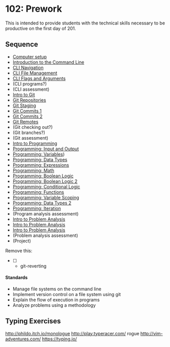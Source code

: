 # 102: Prework

This is intended to provide students with the technical skills necessary to be productive on the first day of 201.

## Sequence

* [Computer setup](computer-setup.md)
* [Introduction to the Command Line](standards/manage-file-systems-cli/topics/cli-intro)
* [CLI Navigation](standards/manage-file-systems-cli/topics/cli-navigation-1)
* [CLI File Management](standards/manage-file-systems-cli/topics/cli-file-management-1)
* [CLI Flags and Arguments](standards/manage-file-systems-cli/topics/cli-flags-and-arguments)
* (CLI programs?)
* (CLI assessment)
* [Intro to Git](standards/implement-version-control/topics/git-intro)
* [Git Repositories](standards/implement-version-control/topics/git-respositories)
* [Git Staging](standards/implement-version-control/topics/git-staging)
* [Git Commits 1](standards/implement-version-control/topics/git-commits)
* [Git Commits 2](standards/implement-version-control/topics/git-commits-2)
* [Git Remotes](standards/implement-version-control/topics/git-remotes)
* (Git checking out?)
* (Git branches?)
* (Git assessment)
* [Intro to Programming](standards/explain-flow-of-execution-in-programs/topics/programming-intro)
* [Programming: Input and Output](standards/explain-flow-of-execution-in-programs/topics/programming-input-output)
* [Programming: Variables](standards/explain-flow-of-execution-in-programs/topics/programming-variables))
* [Programming: Data Types](standards/explain-flow-of-execution-in-programs/topics/programming-data-types)
* [Programming: Expressions](standards/explain-flow-of-execution-in-programs/topics/programming-expressions)
* [Programming: Math](standards/explain-flow-of-execution-in-programs/topics/programming-math)
* [Programming: Boolean Logic](standards/explain-flow-of-execution-in-programs/topics/programming-boolean-logic)
* [Programming: Boolean Logic 2](standards/explain-flow-of-execution-in-programs/topics/programming-boolean-logic-2)
* [Programming: Conditional Logic](standards/explain-flow-of-execution-in-programs/topics/programming-conditional-logic)
* [Programming: Functions](standards/explain-flow-of-execution-in-programs/topics/programming-functions)
* [Programming: Variable Scoping](standards/explain-flow-of-execution-in-programs/topics/programming-variable-scoping)
* [Programming: Data Types 2](standards/explain-flow-of-execution-in-programs/topics/programming-data-types-2)
* [Programming: Iteration](standards/explain-flow-of-execution-in-programs/topics/programming-iteration)
* (Program analysis assessment)
* [Intro to Problem Analysis](standards/analyze-problems-using-methodology/topics/problem-analysis-intro)
* [Intro to Problem Analysis](standards/analyze-problems-using-methodology/topics/polya-understanding-the-problem)
* [Intro to Problem Analysis](standards/analyze-problems-using-methodology/topics/polya-enumerating-solutions)
* (Problem analysis assessment)
* (Project)

Remove this:

* [ ] - git-reverting

#### Standards

* Manage file systems on the command line
* Implement version control on a file system using git
* Explain the flow of execution in programs
* Analyze problems using a methodology

## Typing Exercises

http://phildo.itch.io/monologue
http://play.typeracer.com/
rogue
http://vim-adventures.com/
https://typing.io/
